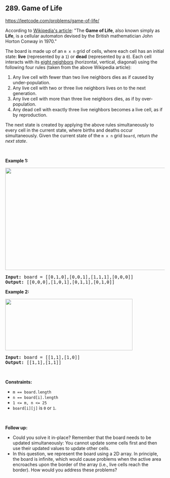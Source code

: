 ## 289. Game of Life

<https://leetcode.com/problems/game-of-life/>

<div class="px-5 pt-4"><div class="flex"></div><div class="xFUwe" data-track-load="description_content"><p>According to&nbsp;<a href="https://en.wikipedia.org/wiki/Conway%27s_Game_of_Life" target="_blank">Wikipedia's article</a>: "The <b>Game of Life</b>, also known simply as <b>Life</b>, is a cellular automaton devised by the British mathematician John Horton Conway in 1970."</p>

<p>The board is made up of an <code>m x n</code> grid of cells, where each cell has an initial state: <b>live</b> (represented by a <code>1</code>) or <b>dead</b> (represented by a <code>0</code>). Each cell interacts with its <a href="https://en.wikipedia.org/wiki/Moore_neighborhood" target="_blank">eight neighbors</a> (horizontal, vertical, diagonal) using the following four rules (taken from the above Wikipedia article):</p>

<ol>
 <li>Any live cell with fewer than two live neighbors dies as if caused by under-population.</li>
 <li>Any live cell with two or three live neighbors lives on to the next generation.</li>
 <li>Any live cell with more than three live neighbors dies, as if by over-population.</li>
 <li>Any dead cell with exactly three live neighbors becomes a live cell, as if by reproduction.</li>
</ol>

<p><span>The next state is created by applying the above rules simultaneously to every cell in the current state, where births and deaths occur simultaneously. Given the current state of the <code>m x n</code> grid <code>board</code>, return <em>the next state</em>.</span></p>

<p>&nbsp;</p>
<p><strong class="example">Example 1:</strong></p>
<img alt="" src="https://assets.leetcode.com/uploads/2020/12/26/grid1.jpg" style="width: 562px; height: 322px;">
<pre><strong>Input:</strong> board = [[0,1,0],[0,0,1],[1,1,1],[0,0,0]]
<strong>Output:</strong> [[0,0,0],[1,0,1],[0,1,1],[0,1,0]]
</pre>

<p><strong class="example">Example 2:</strong></p>
<img alt="" src="https://assets.leetcode.com/uploads/2020/12/26/grid2.jpg" style="width: 402px; height: 162px;">
<pre><strong>Input:</strong> board = [[1,1],[1,0]]
<strong>Output:</strong> [[1,1],[1,1]]
</pre>

<p>&nbsp;</p>
<p><strong>Constraints:</strong></p>

<ul>
 <li><code>m == board.length</code></li>
 <li><code>n == board[i].length</code></li>
 <li><code>1 &lt;= m, n &lt;= 25</code></li>
 <li><code>board[i][j]</code> is <code>0</code> or <code>1</code>.</li>
</ul>

<p>&nbsp;</p>
<p><strong>Follow up:</strong></p>

<ul>
 <li>Could you solve it in-place? Remember that the board needs to be updated simultaneously: You cannot update some cells first and then use their updated values to update other cells.</li>
 <li>In this question, we represent the board using a 2D array. In principle, the board is infinite, which would cause problems when the active area encroaches upon the border of the array (i.e., live cells reach the border). How would you address these problems?</li>
</ul>
</div></div>
